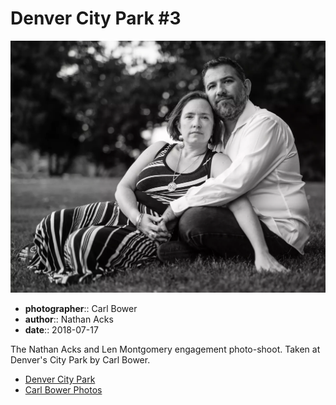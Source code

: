 # Denver City Park #3

![Len and Nathan sitting on the grass in City Park](assets/2018-07-17-set-3-denver-city-park-03.webp)

* **photographer**:: Carl Bower  
* **author**:: Nathan Acks  
* **date**:: 2018-07-17

The Nathan Acks and Len Montgomery engagement photo-shoot. Taken at Denver's City Park by Carl Bower.

* [Denver City Park](https://www.denver.org/listing/city-park/6822/)
* [Carl Bower Photos](https://carlbowerphotos.com)
